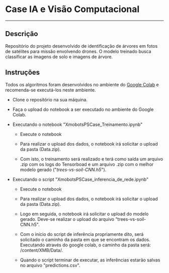 # Case IA e Visão Computacional

---

## Descrição
Repositório do projeto desenvolvido de identificação de árvores em fotos de satélites para missão envolvendo drones. O modelo treinado busca classificar as imagens de solo e imagens de árvore.

## Instruções

Todos os algoritmos foram desenvolvidos no ambiente do [Google Colab](https://colab.research.google.com) e recomenda-se executá-los neste ambiente.

* Clone o repositório na sua máquina.

* Faça o upload do notebook a ser executado no ambiente do Google Colab.

* Executando o notebook "XmobotsPSCase_Treinamento.ipynb"

  * Execute o notebook
  
  * Para realizar o upload dos dados, o notebook irá solicitar o upload da pasta (Data.zip).
  
  * Com isto, o treinamento será realizado e terá como saída um arquivo .zip com os logs do Tensorboad e um arquivo .zip com o melhor modelo gerado ("*trees-vs-soil-CNN.h5*").

* Executando o script "XmobotsPSCase_inferencia_de_rede.ipynb"

  * Execute o notebook

  * Para realizar o upload dos dados, o notebook irá solicitar o upload da pasta (Data.zip).

  * Logo em seguida, o notebook irá solicitar o upload do modelo gerado. Deve-se realizar o upload do arquivo "trees-vs-soil-CNN.h5".

  * Com o início do script de inferência propriamente dito, será solicitado o caminho da pasta em que se encontram os dados. Executando através do google colab, o caminho da pasta será: /content/XMB/Data/.

  * Quando o script terminar de executar, as inferências estarão salvas no arquivo "predictions.csv".
